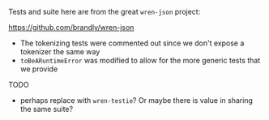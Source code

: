 Tests and suite here are from the great `wren-json` project:

<https://github.com/brandly/wren-json>

- The tokenizing tests were commented out since we don't expose a tokenizer the same way
- `toBeARuntimeError` was modified to allow for the more generic tests that we provide

TODO

- perhaps replace with `wren-testie`?  Or maybe there is value in sharing the same suite?